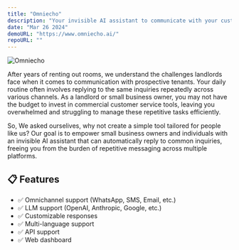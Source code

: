 ```yaml
---
title: "Omniecho"
description: "Your invisible AI assistant to communicate with your customers through omnichannel."
date: "Mar 26 2024"
demoURL: "https://www.omniecho.ai/"
repoURL: ""
---
```


![Omniecho](/appicon.png)

After years of renting out rooms, we understand the challenges landlords face when it comes to communication with prospective tenants. Your daily routine often involves replying to the same inquiries repeatedly across various channels. As a landlord or small business owner, you may not have the budget to invest in commercial customer service tools, leaving you overwhelmed and struggling to manage these repetitive tasks efficiently.

So, We asked ourselives, why not create a simple tool tailored for people like us? Our goal is to empower small business owners and individuals with an invisible AI assistant that can automatically reply to common inquiries, freeing you from the burden of repetitive messaging across multiple platforms.

## 📋 Features

- ✅ Omnichannel support (WhatsApp, SMS, Email, etc.)
- ✅ LLM support (OpenAI, Anthropic, Google, etc.)
- ✅ Customizable responses
- ✅ Multi-language support
- ✅ API support
- ✅ Web dashboard